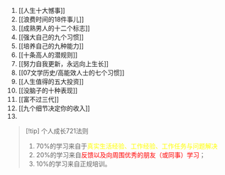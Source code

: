 1. [[人生十大憾事]]
2. [[浪费时间的18件事儿]]
3. [[成熟男人的十二个标志]]
4. [[强大自己的九个习惯]]
5. [[培养自己的九种能力]]
6. [[十条高人的潜规则]]
7. [[努力自我更新，永远向上生长]]
8. [[07文学历史/高能效人士的七个习惯]]
9. [[人生值得的五大投资]]
10. [[没脑子的十种表现]]
11. [[富不过三代]]
12. [[九个细节决定你的收入]]
13. 

> [!tip] 个人成长721法则
> 1. 70%的学习来自于<font color="#ffff00">真实生活经验、工作经验、工作任务与问题解决</font>
> 2. 20%的学习来自<font color="#ff0000">反馈以及向周围优秀的朋友（或同事）学习</font>；
> 3. 10%的学习来自正规培训。

